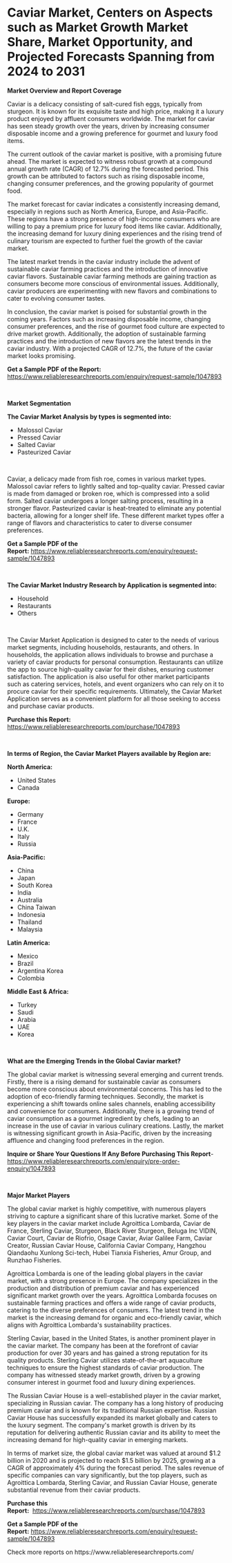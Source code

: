 <p><h1>Caviar Market, Centers on Aspects such as Market Growth Market Share, Market Opportunity, and Projected Forecasts Spanning from 2024 to 2031</h1></p><p><strong>Market Overview and Report Coverage</strong></p>
<p><p>Caviar is a delicacy consisting of salt-cured fish eggs, typically from sturgeon. It is known for its exquisite taste and high price, making it a luxury product enjoyed by affluent consumers worldwide. The market for caviar has seen steady growth over the years, driven by increasing consumer disposable income and a growing preference for gourmet and luxury food items.</p><p>The current outlook of the caviar market is positive, with a promising future ahead. The market is expected to witness robust growth at a compound annual growth rate (CAGR) of 12.7% during the forecasted period. This growth can be attributed to factors such as rising disposable income, changing consumer preferences, and the growing popularity of gourmet food.</p><p>The market forecast for caviar indicates a consistently increasing demand, especially in regions such as North America, Europe, and Asia-Pacific. These regions have a strong presence of high-income consumers who are willing to pay a premium price for luxury food items like caviar. Additionally, the increasing demand for luxury dining experiences and the rising trend of culinary tourism are expected to further fuel the growth of the caviar market.</p><p>The latest market trends in the caviar industry include the advent of sustainable caviar farming practices and the introduction of innovative caviar flavors. Sustainable caviar farming methods are gaining traction as consumers become more conscious of environmental issues. Additionally, caviar producers are experimenting with new flavors and combinations to cater to evolving consumer tastes.</p><p>In conclusion, the caviar market is poised for substantial growth in the coming years. Factors such as increasing disposable income, changing consumer preferences, and the rise of gourmet food culture are expected to drive market growth. Additionally, the adoption of sustainable farming practices and the introduction of new flavors are the latest trends in the caviar industry. With a projected CAGR of 12.7%, the future of the caviar market looks promising.</p></p>
<p><strong>Get a Sample PDF of the Report:</strong> <a href="https://www.reliableresearchreports.com/enquiry/request-sample/1047893">https://www.reliableresearchreports.com/enquiry/request-sample/1047893</a></p>
<p>&nbsp;</p>
<p><strong>Market Segmentation</strong></p>
<p><strong>The Caviar Market Analysis by types is segmented into:</strong></p>
<p><ul><li>Malossol Caviar</li><li>Pressed Caviar</li><li>Salted Caviar</li><li>Pasteurized Caviar</li></ul></p>
<p>&nbsp;</p>
<p><p>Caviar, a delicacy made from fish roe, comes in various market types. Malossol caviar refers to lightly salted and top-quality caviar. Pressed caviar is made from damaged or broken roe, which is compressed into a solid form. Salted caviar undergoes a longer salting process, resulting in a stronger flavor. Pasteurized caviar is heat-treated to eliminate any potential bacteria, allowing for a longer shelf life. These different market types offer a range of flavors and characteristics to cater to diverse consumer preferences.</p></p>
<p><strong>Get a Sample PDF of the Report:</strong>&nbsp;<a href="https://www.reliableresearchreports.com/enquiry/request-sample/1047893">https://www.reliableresearchreports.com/enquiry/request-sample/1047893</a></p>
<p>&nbsp;</p>
<p><strong>The Caviar Market Industry Research by Application is segmented into:</strong></p>
<p><ul><li>Household</li><li>Restaurants</li><li>Others</li></ul></p>
<p>&nbsp;</p>
<p><p>The Caviar Market Application is designed to cater to the needs of various market segments, including households, restaurants, and others. In households, the application allows individuals to browse and purchase a variety of caviar products for personal consumption. Restaurants can utilize the app to source high-quality caviar for their dishes, ensuring customer satisfaction. The application is also useful for other market participants such as catering services, hotels, and event organizers who can rely on it to procure caviar for their specific requirements. Ultimately, the Caviar Market Application serves as a convenient platform for all those seeking to access and purchase caviar products.</p></p>
<p><strong>Purchase this Report:</strong>&nbsp; <a href="https://www.reliableresearchreports.com/purchase/1047893">https://www.reliableresearchreports.com/purchase/1047893</a></p>
<p>&nbsp;</p>
<p><strong>In terms of Region, the Caviar Market Players available by Region are:</strong></p>
<p>
    <p> <strong> North America: </strong>
        <ul>
            <li>United States</li>
            <li>Canada</li>
        </ul>
        </p> 
    <p> <strong> Europe: </strong>
        <ul>
            <li>Germany</li>
            <li>France</li>
            <li>U.K.</li>
            <li>Italy</li>
            <li>Russia</li>
        </ul>
        </p> 
    <p> <strong> Asia-Pacific: </strong>
        <ul>
            <li>China</li>
            <li>Japan</li>
            <li>South Korea</li>
            <li>India</li>
            <li>Australia</li>
            <li>China Taiwan</li>
            <li>Indonesia</li>
            <li>Thailand</li>
            <li>Malaysia</li>
        </ul>
        </p> 
    <p> <strong> Latin America: </strong>
        <ul>
            <li>Mexico</li>
            <li>Brazil</li>
            <li>Argentina Korea</li>
            <li>Colombia</li>
        </ul>
        </p> 
    <p> <strong> Middle East & Africa: </strong>
        <ul>
            <li>Turkey</li>
            <li>Saudi</li>
            <li>Arabia</li>
            <li>UAE</li>
            <li>Korea</li>
        </ul>
    </p>
    </p>
<p>&nbsp;</p>
<p><strong>What are the Emerging Trends in the Global Caviar market?</strong></p>
<p><p>The global caviar market is witnessing several emerging and current trends. Firstly, there is a rising demand for sustainable caviar as consumers become more conscious about environmental concerns. This has led to the adoption of eco-friendly farming techniques. Secondly, the market is experiencing a shift towards online sales channels, enabling accessibility and convenience for consumers. Additionally, there is a growing trend of caviar consumption as a gourmet ingredient by chefs, leading to an increase in the use of caviar in various culinary creations. Lastly, the market is witnessing significant growth in Asia-Pacific, driven by the increasing affluence and changing food preferences in the region.</p></p>
<p><strong>Inquire or Share Your Questions If Any Before Purchasing This Report</strong>- <a href="https://www.reliableresearchreports.com/enquiry/pre-order-enquiry/1047893">https://www.reliableresearchreports.com/enquiry/pre-order-enquiry/1047893</a></p>
<p>&nbsp;</p>
<p><strong>Major Market Players</strong></p>
<p><p>The global caviar market is highly competitive, with numerous players striving to capture a significant share of this lucrative market. Some of the key players in the caviar market include Agroittica Lombarda, Caviar de France, Sterling Caviar, Sturgeon, Black River Sturgeon, Beluga Inc VIDIN, Caviar Court, Caviar de Riofrio, Osage Caviar, Aviar Galilee Farm, Caviar Creator, Russian Caviar House, California Caviar Company, Hangzhou Qiandaohu Xunlong Sci-tech, Hubei Tianxia Fisheries, Amur Group, and Runzhao Fisheries.</p><p>Agroittica Lombarda is one of the leading global players in the caviar market, with a strong presence in Europe. The company specializes in the production and distribution of premium caviar and has experienced significant market growth over the years. Agroittica Lombarda focuses on sustainable farming practices and offers a wide range of caviar products, catering to the diverse preferences of consumers. The latest trend in the market is the increasing demand for organic and eco-friendly caviar, which aligns with Agroittica Lombarda's sustainability practices.</p><p>Sterling Caviar, based in the United States, is another prominent player in the caviar market. The company has been at the forefront of caviar production for over 30 years and has gained a strong reputation for its quality products. Sterling Caviar utilizes state-of-the-art aquaculture techniques to ensure the highest standards of caviar production. The company has witnessed steady market growth, driven by a growing consumer interest in gourmet food and luxury dining experiences.</p><p>The Russian Caviar House is a well-established player in the caviar market, specializing in Russian caviar. The company has a long history of producing premium caviar and is known for its traditional Russian expertise. Russian Caviar House has successfully expanded its market globally and caters to the luxury segment. The company's market growth is driven by its reputation for delivering authentic Russian caviar and its ability to meet the increasing demand for high-quality caviar in emerging markets.</p><p>In terms of market size, the global caviar market was valued at around $1.2 billion in 2020 and is projected to reach $1.5 billion by 2025, growing at a CAGR of approximately 4% during the forecast period. The sales revenue of specific companies can vary significantly, but the top players, such as Agroittica Lombarda, Sterling Caviar, and Russian Caviar House, generate substantial revenue from their caviar products.</p></p>
<p><strong>Purchase this Report:</strong>&nbsp;&nbsp;<a href="https://www.reliableresearchreports.com/purchase/1047893">https://www.reliableresearchreports.com/purchase/1047893</a></p>
<p></p>
<p><strong>Get a Sample PDF of the Report:</strong>&nbsp;<a href="https://www.reliableresearchreports.com/enquiry/request-sample/1047893">https://www.reliableresearchreports.com/enquiry/request-sample/1047893</a></p>
<p>Check more reports on https://www.reliableresearchreports.com/</p>